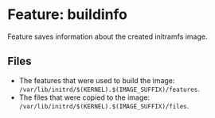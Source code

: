 # Feature: buildinfo

Feature saves information about the created initramfs image.

## Files

- The features that were used to build the image: `/var/lib/initrd/$(KERNEL).$(IMAGE_SUFFIX)/features`.
- The files that were copied to the image: `/var/lib/initrd/$(KERNEL).$(IMAGE_SUFFIX)/files`.
